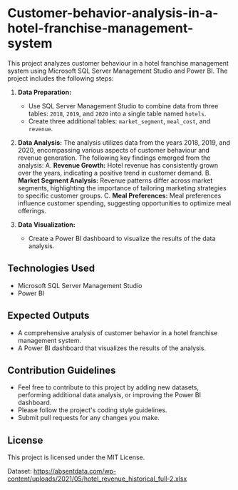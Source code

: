 # Customer-behavior-analysis-in-a-hotel-franchise-management-system

This project analyzes customer behaviour in a hotel franchise management system using Microsoft SQL Server Management Studio and Power BI. The project includes the following steps:

1. **Data Preparation:**
    * Use SQL Server Management Studio to combine data from three tables: `2018`, `2019`, and `2020` into a single table named `hotels`.
    * Create three additional tables: `market_segment`, `meal_cost`, and `revenue`.

2. **Data Analysis:**
   The analysis utilizes data from the years 2018, 2019, and 2020, encompassing various aspects of customer behaviour and revenue generation. The following key findings emerged from the analysis:
   A. **Revenue Growth:** Hotel revenue has consistently grown over the years, indicating a positive trend in customer demand.
   B. **Market Segment Analysis:** Revenue patterns differ across market segments, highlighting the importance of tailoring marketing strategies to specific customer groups.
   C. **Meal Preferences:** Meal preferences influence customer spending, suggesting opportunities to optimize meal offerings.

3. **Data Visualization:**
    * Create a Power BI dashboard to visualize the results of the data analysis.

## Technologies Used

* Microsoft SQL Server Management Studio
* Power BI

## Expected Outputs

* A comprehensive analysis of customer behavior in a hotel franchise management system.
* A Power BI dashboard that visualizes the results of the analysis.

## Contribution Guidelines

* Feel free to contribute to this project by adding new datasets, performing additional data analysis, or improving the Power BI dashboard.
* Please follow the project's coding style guidelines.
* Submit pull requests for any changes you make.

## License

This project is licensed under the MIT License.

Dataset: https://absentdata.com/wp-content/uploads/2021/05/hotel_revenue_historical_full-2.xlsx

